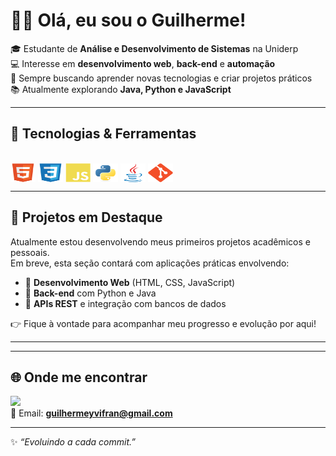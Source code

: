 # 👨‍💻 Olá, eu sou o Guilherme!

🎓 Estudante de **Análise e Desenvolvimento de Sistemas** na Uniderp  
💻 Interesse em **desenvolvimento web**, **back-end** e **automação**  
🚀 Sempre buscando aprender novas tecnologias e criar projetos práticos  
📚 Atualmente explorando **Java, Python e JavaScript**

---

## 🔧 Tecnologias & Ferramentas
<div style="display: inline_block"><br>
  <img align="center" alt="HTML" height="30" width="40" src="https://raw.githubusercontent.com/devicons/devicon/master/icons/html5/html5-original.svg">
  <img align="center" alt="CSS" height="30" width="40" src="https://raw.githubusercontent.com/devicons/devicon/master/icons/css3/css3-original.svg">
  <img align="center" alt="JavaScript" height="30" width="40" src="https://raw.githubusercontent.com/devicons/devicon/master/icons/javascript/javascript-plain.svg">
  <img align="center" alt="Python" height="30" width="40" src="https://raw.githubusercontent.com/devicons/devicon/master/icons/python/python-original.svg">
  <img align="center" alt="Java" height="30" width="40" src="https://raw.githubusercontent.com/devicons/devicon/master/icons/java/java-original.svg">
  <img align="center" alt="Git" height="30" width="40" src="https://raw.githubusercontent.com/devicons/devicon/master/icons/git/git-original.svg">
</div>

---

## 📌 Projetos em Destaque
Atualmente estou desenvolvendo meus primeiros projetos acadêmicos e pessoais.  
Em breve, esta seção contará com aplicações práticas envolvendo:  

- 🔹 **Desenvolvimento Web** (HTML, CSS, JavaScript)  
- 🔹 **Back-end** com Python e Java  
- 🔹 **APIs REST** e integração com bancos de dados  

👉 Fique à vontade para acompanhar meu progresso e evolução por aqui!

---


---

## 🌐 Onde me encontrar
<a href="https://www.linkedin.com/in/guilherme-yoshimura-311b43305" target="_blank"><img src="https://img.shields.io/badge/-LinkedIn-%230077B5?style=for-the-badge&logo=linkedin&logoColor=white"></a>  
📩 Email: **guilhermeyvifran@gmail.com**

---
✨ _“Evoluindo a cada commit.”_  
